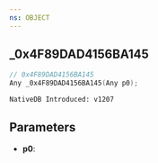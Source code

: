 ```yaml
---
ns: OBJECT
---
```

## _0x4F89DAD4156BA145

```c
// 0x4F89DAD4156BA145
Any _0x4F89DAD4156BA145(Any p0);
```

```
NativeDB Introduced: v1207
```

## Parameters
* **p0**:
